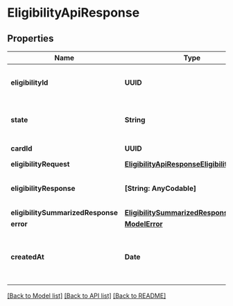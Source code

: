 # EligibilityApiResponse

## Properties
Name | Type | Description | Notes
------------ | ------------- | ------------- | -------------
**eligibilityId** | **UUID** | The ID of the eligibility record. | 
**state** | **String** | The state of the eligibility record. | 
**cardId** | **UUID** | The ID of the card. | 
**eligibilityRequest** | [**EligibilityApiResponseEligibilityRequest**](EligibilityApiResponseEligibilityRequest.md) |  | [optional] 
**eligibilityResponse** | **[String: AnyCodable]** | The eligibility raw response. | [optional] 
**eligibilitySummarizedResponse** | [**EligibilitySummarizedResponse**](EligibilitySummarizedResponse.md) |  | [optional] 
**error** | [**ModelError**](ModelError.md) |  | [optional] 
**createdAt** | **Date** | The timestamp when the eligibility record was created. | 

[[Back to Model list]](../README.md#documentation-for-models) [[Back to API list]](../README.md#documentation-for-api-endpoints) [[Back to README]](../README.md)


